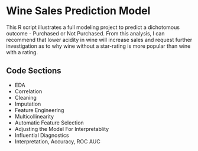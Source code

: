 # Wine Sales Prediction Model
This R script illustrates a full modeling project to predict a dichotomous outcome - Purchased or Not Purchased. From this analysis, I can recommend that lower  acidity in wine will increase sales and request further investigation as to why wine without a star-rating is more popular than wine with a rating.

## Code Sections
- EDA
- Correlation
- Cleaning
- Imputation
- Feature Engineering
- Multicollinearity
- Automatic Feature Selection
- Adjusting the Model For Interpretablity
- Influential Diagnostics
- Interpretation, Accuracy, ROC AUC
